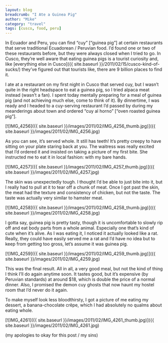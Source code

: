 ```yaml
---
layout: blog
breadcrumb: "I Ate a Guinea Pig"
author: "Mike"
category: "travel"
tags: [cusco, food, peru]
---
```


In Ecuador and Peru, you can find “cuy” [“guinea pig”] at certain restaurants that serve traditional Ecuadorean / Peruvian food. I’d found one or two of these restaurants before, but they were always closed when I tried to go. In Cusco, they’re well aware that eating guinea pigs is a tourist curiosity and, like [everything else in Cusco]({{ site.baseurl }}/2011/02/15/cusco-kind-of-sucks/) they’ve figured out that tourists like, there are 9 billion places to find it.

I ate at a restaurant on my first night in Cusco that served cuy, but I wasn’t quite in the right headspace to eat a guinea pig, so I tried alpaca meat instead (wasn’t a fan). I spent today mentally preparing for a meal of guinea pig (and not achieving much else, come to think of it). By dinnertime, I was ready and I headed to a cuy-serving restaurant I’d passed by during my meanderings about town and ordered “cuy al horno” [“oven roasted guinea pig”].

[![IMG_4256]({{ site.baseurl }}/images/2011/02/IMG_4256_thumb.jpg)]({{ site.baseurl }}/images/2011/02/IMG_4256.jpg)

As you can see, it’s served whole. It still has teeth! It’s pretty creepy to have sitting on your plate staring back at you. The waitress was really excited that I’d ordered it and insisted on taking a picture of my first bite. She instructed me to eat it in local fashion: with my bare hands.

[![IMG_4257]({{ site.baseurl }}/images/2011/02/IMG_4257_thumb.jpg)]({{ site.baseurl }}/images/2011/02/IMG_4257.jpg)

The skin was unexpectedly tough. I thought I’d be able to just bite into it, but I really had to pull at it to tear off a chunk of meat. Once I got past the skin, the meat had the texture and consistency of chicken, but not the taste. The taste was actually very similar to hamster meat.

[![IMG_4258]({{ site.baseurl }}/images/2011/02/IMG_4258_thumb.jpg)]({{ site.baseurl }}/images/2011/02/IMG_4258.jpg)

I gotta say, guinea pig is pretty tasty, though it is uncomfortable to slowly rip off and eat body parts from a whole animal. Especially one that’s kind of cute when it’s alive. As I was eating it, I noticed it actually looked like a rat. Really, they could have easily served me a rat and I’d have no idea but to keep from getting too gross, let’s assume it was guinea pig.

[![IMG_4259]({{ site.baseurl }}/images/2011/02/IMG_4259_thumb.jpg)]({{ site.baseurl }}/images/2011/02/IMG_4259.jpg)

This was the final result. All in all, a very good meal, but not the kind of thing I think I’ll do again anytime soon. It tastes good, but it’s expensive (by Peruvian standards) at around $18, which is double the price of a normal dinner. Also, I promised the demon cuy ghosts that now haunt my hostel room that I’d never do it again.

To make myself look less bloodthirsty, I got a picture of me eating my dessert, a banana-chocolate crêpe, which I had absolutely no qualms about eating whole.

[![IMG_4261]({{ site.baseurl }}/images/2011/02/IMG_4261_thumb.jpg)]({{ site.baseurl }}/images/2011/02/IMG_4261.jpg)

(my apologies to okay for this post / my sins)